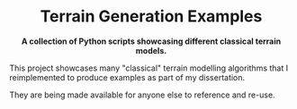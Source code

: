 <h1 align="center">
    Terrain Generation Examples
</h1>
<p align="center">
    <strong>A collection of Python scripts showcasing different classical terrain models.</strong>
</p>

This project showcases many "classical" terrain modelling algorithms that I
reimplemented to produce examples as part of my dissertation.

They are being made available for anyone else to reference and re-use.
